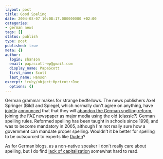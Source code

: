```yaml
---
layout: post
title: Good Speling
date: 2004-08-07 10:08:17.000000000 +02:00
categories:
- german news
tags: []
status: publish
type: post
published: true
meta: {}
author:
  login: shanson
  email: papascott-wp@gmail.com
  display_name: PapaScott
  first_name: Scott
  last_name: Hanson
excerpt: !ruby/object:Hpricot::Doc
  options: {}
---
```

<p>German grammar makes for strange bedfellows. The news publishers Axel Springer (Bild) and Spiegel, which normally don't agree on anything, have <a href="http://www.axelspringer.de/inhalte/pressese/inhalte/presse/3760.html">jointly</a> <a href="http://www.spiegel.de/kultur/gesellschaft/0,1518,311777,00.html">announced</a> that that they will <a href="http://www.reuters.co.uk/newsPackageArticle.jhtml?type=worldNews&storyID=560816&section=news" title="Reuters | German publishers in revolt over spelling">abandon the German spelling reform</a>, joining the FAZ newspaper as major media using the old (classic?) German spelling rules. Reformed spelling has been taught in schools since 1998, and was to become mandatory in 2005, although I'm not really sure how a government can mandate proper spelling. Wouldn't it be better for spelling to be outsourced to experts like <a href="http://www.duden.de/">Duden</a>?</p>
<p>As for German blogs, as a non-native speaker I don't really care about spelling, but I do find <a href="http://revirement.de/weblog/">lack of capitalization</a> somewhat hard to read.</p>
